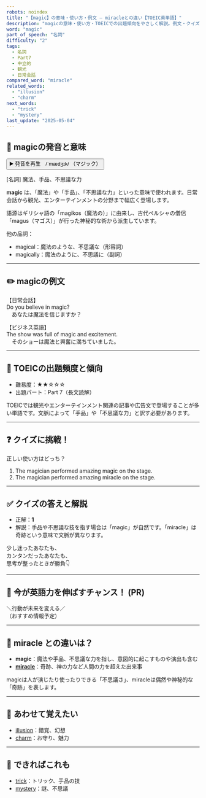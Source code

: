 ```yaml
---
robots: noindex
title: "【magic】の意味・使い方・例文 ― miracleとの違い【TOEIC英単語】"
description: "magicの意味・使い方・TOEICでの出題傾向をやさしく解説。例文・クイズ付きでmiracleとの違いもわかりやすく学べます。"
word: "magic"
part_of_speech: "名詞"
difficulty: "2"
tags:
  - 名詞
  - Part7
  - 中立的
  - 観光
  - 日常会話
compared_word: "miracle"
related_words:
  - "illusion"
  - "charm"
next_words:
  - "trick"
  - "mystery"
last_update: "2025-05-04"
---
```


## 🔰 magicの発音と意味

<button class="play-audio" onclick="playTTS('magic')">
  <span class="play-audio-main">
    ▶️ 発音を再生　/ˈmædʒɪk/
  </span>
  <span class="play-audio-sub">
    （マジック）
  </span>
</button>

[名詞] 魔法、手品、不思議な力

**magic** は、「魔法」や「手品」、「不思議な力」といった意味で使われます。日常会話から観光、エンターテインメントの分野まで幅広く登場します。

語源はギリシャ語の「magikos（魔法の）」に由来し、古代ペルシャの僧侶「magus（マゴス）」が行った神秘的な術から派生しています。

他の品詞：  
- magical：魔法のような、不思議な（形容詞）
- magically：魔法のように、不思議に（副詞）

---

## ✏️ magicの例文

【日常会話】  
Do you believe in magic?  
　あなたは魔法を信じますか？

【ビジネス英語】  
The show was full of magic and excitement.  
　そのショーは魔法と興奮に満ちていました。

---

## 🎯 TOEICの出題頻度と傾向

- 難易度：★★☆☆☆
- 出題パート：Part 7（長文読解）

TOEICでは観光やエンターテインメント関連の記事や広告文で登場することが多い単語です。文脈によって「手品」や「不思議な力」と訳す必要があります。

---

## ❓ クイズに挑戦！

正しい使い方はどっち？

1. The magician performed amazing magic on the stage.  
2. The magician performed amazing miracle on the stage.

---

## ✅ クイズの答えと解説

- 正解：**1**
- 解説：手品や不思議な技を指す場合は「magic」が自然です。「miracle」は奇跡という意味で文脈が異なります。

少し迷ったあなたも、  
カンタンだったあなたも、  
思考が整ったときが勝負👇️

---

## 🚀 今が英語力を伸ばすチャンス！ (PR)

<div class="info-center">
＼行動が未来を変える／<br>  
（おすすめ情報予定）
</div>

---

## 🤔  miracle との違いは？

- **magic**：魔法や手品、不思議な力を指し、意図的に起こすものや演出も含む
- **[miracle](/word/miracle)**：奇跡、神の力など人間の力を超えた出来事

magicは人が演じたり使ったりできる「不思議さ」、miracleは偶然や神秘的な「奇跡」を表します。

---

## 🧩 あわせて覚えたい

- [illusion](/word/illusion)：錯覚、幻想
- [charm](/word/charm)：お守り、魅力

---

## 📖 できればこれも

- [trick](/word/trick)：トリック、手品の技
- [mystery](/word/mystery)：謎、不思議

<!-- cvid: aid33_bid14 -->
